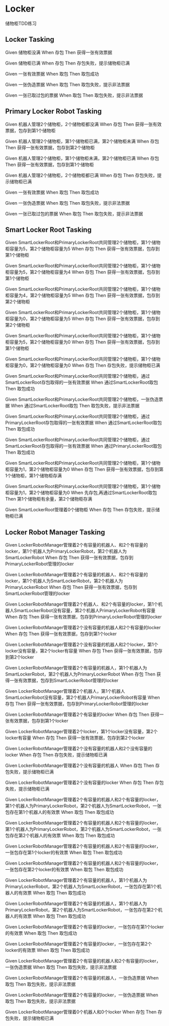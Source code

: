 # Locker
储物柜TDD练习

## Locker Tasking
Given 储物柜没满 When 存包 Then 获得一张有效票据

Given 储物柜已满 When 存包 Then 存包失败，提示储物柜已满

Given 一张有效票据 When 取包 Then 取包成功

Given 一张伪造票据 When 取包 Then 取包失败，提示非法票据

Given 一张已取过包的票据 When 取包 Then 取包失败，提示非法票据

## Primary Locker Robot Tasking
Given 机器人管理2个储物柜，2个储物柜都没满 When 存包 Then 获得一张有效票据，包存到第1个储物柜

Given 机器人管理2个储物柜，第1个储物柜已满，第2个储物柜未满 When 存包 Then 获得一张有效票据，包存到第2个储物柜

Given 机器人管理2个储物柜，第1个储物柜未满，第2个储物柜已满 When 存包 Then 获得一张有效票据，包存到第1个储物柜

Given 机器人管理2个储物柜，2个储物柜都已满 When 存包 Then 存包失败，提示储物柜已满

Given 一张有效票据 When 取包 Then 取包成功

Given 一张伪造票据 When 取包 Then 取包失败，提示非法票据

Given 一张已取过包的票据 When 取包 Then 取包失败，提示非法票据

## Smart Locker Root Tasking
Given SmartLockerRoot和PrimaryLockerRoot共同管理2个储物柜，第1个储物柜容量为5，第2个储物柜容量为5
When 存包
Then 获得一张有效票据，包存到第1个储物柜

Given SmartLockerRoot和PrimaryLockerRoot共同管理2个储物柜，第1个储物柜容量为5，第2个储物柜容量为4
When 存包
Then 获得一张有效票据，包存到第1个储物柜

Given SmartLockerRoot和PrimaryLockerRoot共同管理2个储物柜，第1个储物柜容量为4，第2个储物柜容量为5
When 存包
Then 获得一张有效票据，包存到第2个储物柜

Given SmartLockerRoot和PrimaryLockerRoot共同管理2个储物柜，第1个储物柜容量为0，第2个储物柜容量为5
When 存包
Then 获得一张有效票据，包存到第2个储物柜

Given SmartLockerRoot和PrimaryLockerRoot共同管理2个储物柜，第1个储物柜容量为5，第2个储物柜容量为0
When 存包
Then 获得一张有效票据，包存到第1个储物柜

Given SmartLockerRoot和PrimaryLockerRoot共同管理2个储物柜，第1个储物柜容量为0，第2个储物柜容量为0
When 存包
Then 存包失败，提示储物柜已满

Given SmartLockerRoot和PrimaryLockerRoot共同管理2个储物柜，通过SmartLockerRoot存包取得的一张有效票据
When 通过SmartLockerRoot取包
Then 取包成功

Given SmartLockerRoot和PrimaryLockerRoot共同管理2个储物柜，一张伪造票据
When 通过SmartLockerRoot取包
Then 取包失败，提示非法票据

Given SmartLockerRoot和PrimaryLockerRoot共同管理2个储物柜，通过PrimaryLockerRoot存包取得的一张有效票据
When 通过SmartLockerRoot取包
Then 取包成功

Given SmartLockerRoot和PrimaryLockerRoot共同管理2个储物柜，通过SmartLockerRoot存包取得的一张有效票据
When 通过PrimaryLockerRoot取包
Then 取包成功

Given SmartLockerRoot和PrimaryLockerRoot共同管理2个储物柜，第1个储物柜容量为1，第2个储物柜容量为0
When 存包
Then 获得一张有效票据，包存到第1个储物柜，第1个储物柜存满

Given SmartLockerRoot和PrimaryLockerRoot共同管理2个储物柜，第1个储物柜容量为1，第2个储物柜容量为0
When 先存包,再通过SmartLockerRoot取包
Then 第1个储物柜有余量，第2个储物柜存满

Given SmartLockerRoot管理着0个储物柜
When 存包
Then 存包失败，提示储物柜已满

## Locker Robot Manager Tasking
Given LockerRobotManager管理着2个有容量的机器人、和2个有容量的locker，第1个机器人为PrimaryLockerRobot，第2个机器人为SmartLockerRobot
When 存包
Then 获得一张有效票据，包存到PrimaryLockerRobot管理的locker

Given LockerRobotManager管理着2个有容量的机器人、和2个有容量的locker，第1个机器人为SmartLockerRobot，第2个机器人为PrimaryLockerRobot
When 存包
Then 获得一张有效票据，包存到SmartLockerRobot管理的locker

Given LockerRobotManager管理着2个机器人、和2个有容量的locker，第1个机器人SmartLockerRobot没有容量，第2个机器人PrimaryLockerRobot有容量
When 存包
Then 获得一张有效票据，包存到PrimaryLockerRobot管理的locker

Given LockerRobotManager管理着2个没有容量的机器人和2个有容量的locker
When 存包
Then 获得一张有效票据，包存到第1个locker

Given LockerRobotManager管理着2个没有容量的机器人和2个locker，第1个locker没有容量，第2个locker有容量
When 存包
Then 获得一张有效票据，包存到第2个locker

Given LockerRobotManager管理着2个有容量的机器人，第1个机器人为SmartLockerRobot，第2个机器人为PrimaryLockerRobot
When 存包
Then 获得一张有效票据，包存到SmartLockerRobot管理的locker

Given LockerRobotManager管理着2个机器人，第1个机器人SmartLockerRobot没有容量，第2个机器人PrimaryLockerRobot有容量
When 存包
Then 获得一张有效票据，包存到PrimaryLockerRobot管理的locker

Given LockerRobotManager管理着2个有容量的locker
When 存包
Then 获得一张有效票据，包存到第1个locker

Given LockerRobotManager管理着2个locker，第1个locker没有容量，第2个locker有容量
When 存包
Then 获得一张有效票据，包存到第2个locker

Given LockerRobotManager管理着2个没有容量的机器人和2个没有容量的locker
When 存包
Then 存包失败，提示储物柜已满

Given LockerRobotManager管理着2个没有容量的机器人
When 存包
Then 存包失败，提示储物柜已满

Given LockerRobotManager管理着2个没有容量的locker
When 存包
Then 存包失败，提示储物柜已满

Given LockerRobotManager管理着2个有容量的机器人和2个有容量的locker，第1个机器人为PrimaryLockerRobot，第2个机器人为SmartLockerRobot，一张包存在第1个机器人的有效票
When 取包
Then 取包成功

Given LockerRobotManager管理着2个有容量的机器人和2个有容量的locker，第1个机器人为PrimaryLockerRobot，第2个机器人为SmartLockerRobot，一张包存在第2个机器人的有效票
When 取包
Then 取包成功

Given LockerRobotManager管理着2个有容量的机器人和2个有容量的locker，一张包存在第1个locker的有效票
When 取包
Then 取包成功

Given LockerRobotManager管理着2个有容量的机器人和2个有容量的locker，一张包存在第2个locker的有效票
When 取包
Then 取包成功

Given LockerRobotManager管理着2个有容量的机器人，第1个机器人为PrimaryLockerRobot，第2个机器人为SmartLockerRobot，一张包存在第1个机器人的有效票
When 取包
Then 取包成功

Given LockerRobotManager管理着2个有容量的机器人，第1个机器人为PrimaryLockerRobot，第2个机器人为SmartLockerRobot，一张包存在第2个机器人的有效票
When 取包
Then 取包成功

Given LockerRobotManager管理着2个有容量的locker，一张包存在第1个locker的有效票
When 取包
Then 取包成功

Given LockerRobotManager管理着2个有容量的locker，一张包存在第2个locker的有效票
When 取包
Then 取包成功

Given LockerRobotManager管理着2个有容量的机器人和2个有容量的locker，一张伪造票据
When 取包
Then 取包失败，提示非法票据

Given LockerRobotManager管理着2个有容量的机器人，一张伪造票据
When 取包
Then 取包失败，提示非法票据

Given LockerRobotManager管理着2个有容量的locker，一张伪造票据
When 取包
Then 取包失败，提示非法票据

Given LockerRobotManager管理着0个机器人和0个locker
When 存包
Then 存包失败，提示储物柜已满